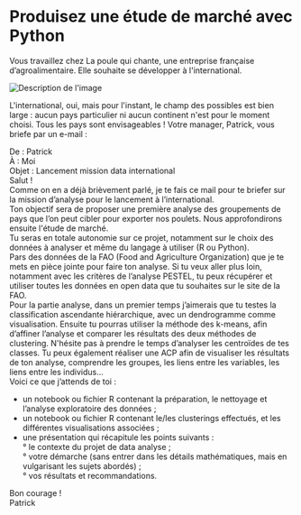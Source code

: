 # Produisez une étude de marché avec Python

Vous travaillez chez La poule qui chante, une entreprise française d’agroalimentaire. Elle souhaite se développer à l'international.

![Description de l'image](https://user.oc-static.com/upload/2020/11/24/16062164030098_image2.png)

L'international, oui, mais pour l'instant, le champ des possibles est bien large : aucun pays particulier ni aucun continent n'est pour le moment choisi. Tous les pays sont envisageables !
Votre manager, Patrick, vous briefe par un e-mail :  

De : Patrick  
À : Moi  
Objet : Lancement mission data international  
Salut !  
Comme on en a déjà brièvement parlé, je te fais ce mail pour te briefer sur la mission d’analyse pour le lancement à l’international.  
Ton objectif sera de proposer une première analyse des groupements de pays que l’on peut cibler pour exporter nos poulets. Nous approfondirons ensuite l'étude de marché.   
Tu seras en totale autonomie sur ce projet, notamment sur le choix des données à analyser et même du langage à utiliser (R ou Python).   
Pars des données de la FAO (Food and Agriculture Organization) que je te mets en pièce jointe pour faire ton analyse. Si tu veux aller plus loin, notamment avec les critères de l’analyse   PESTEL, tu peux récupérer et utiliser toutes les données en open data que tu souhaites sur le site de la FAO.  
Pour la partie analyse, dans un premier temps j’aimerais que tu testes la classification ascendante hiérarchique, avec un dendrogramme comme visualisation. Ensuite tu pourras utiliser la méthode des k-means, afin d’affiner l’analyse et comparer les résultats des deux méthodes de clustering. N'hésite pas à prendre le temps d’analyser les centroïdes de tes classes. Tu peux également réaliser une ACP afin de visualiser les résultats de ton analyse, comprendre les groupes, les liens entre les variables, les liens entre les individus...  
Voici ce que j’attends de toi :  
- un notebook ou fichier R contenant la préparation, le nettoyage et l’analyse exploratoire des données ;
- un notebook ou fichier R contenant le/les clusterings effectués, et les différentes visualisations associées ;
- une présentation qui récapitule les points suivants :   
° le contexte du projet de data analyse ;  
° votre démarche (sans entrer dans les détails mathématiques, mais en vulgarisant les sujets abordés) ;    
° vos résultats et recommandations.  
 
Bon courage !  
Patrick  
